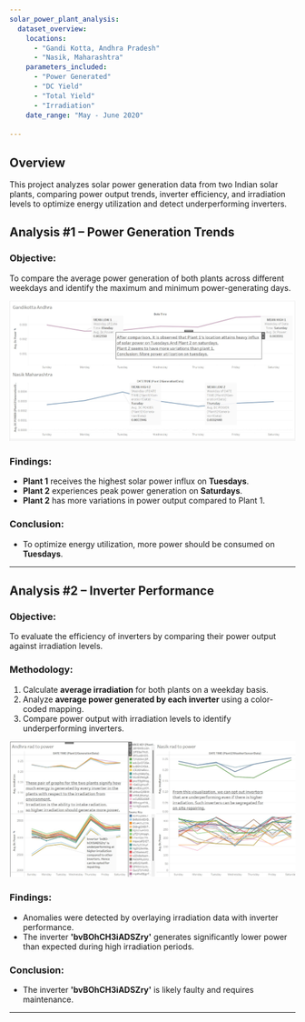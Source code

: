 ```yaml
---
solar_power_plant_analysis:
  dataset_overview:
    locations:
      - "Gandi Kotta, Andhra Pradesh"
      - "Nasik, Maharashtra"
    parameters_included:
      - "Power Generated"
      - "DC Yield"
      - "Total Yield"
      - "Irradiation"
    date_range: "May - June 2020"

---
```


## Overview
This project analyzes solar power generation data from two Indian solar plants, comparing power output trends, inverter efficiency, and irradiation levels to optimize energy utilization and detect underperforming inverters.


## **Analysis #1 – Power Generation Trends**  

### **Objective:**  
To compare the average power generation of both plants across different weekdays and identify the maximum and minimum power-generating days.  

![dashboard_1](https://raw.githubusercontent.com/HarshNevse/Performance_Analysis_of_Solar_Plants_in_India/main/Dashboard.jpg)

### **Findings:**  
- **Plant 1** receives the highest solar power influx on **Tuesdays**.  
- **Plant 2** experiences peak power generation on **Saturdays**.  
- **Plant 2** has more variations in power output compared to Plant 1.  

### **Conclusion:**  
- To optimize energy utilization, more power should be consumed on **Tuesdays**.  

---

## **Analysis #2 – Inverter Performance**  

### **Objective:**  
To evaluate the efficiency of inverters by comparing their power output against irradiation levels.  

### **Methodology:**  
1. Calculate **average irradiation** for both plants on a weekday basis.  
2. Analyze **average power generated by each inverter** using a color-coded mapping.  
3. Compare power output with irradiation levels to identify underperforming inverters.  

![dashboard_2](https://raw.githubusercontent.com/HarshNevse/Performance_Analysis_of_Solar_Plants_in_India/main/Dashboard_2.jpg)

### **Findings:**  
- Anomalies were detected by overlaying irradiation data with inverter performance.  
- The inverter **'bvBOhCH3iADSZry'** generates significantly lower power than expected during high irradiation periods.  

### **Conclusion:**  
- The inverter **'bvBOhCH3iADSZry'** is likely faulty and requires maintenance.  

---
